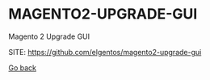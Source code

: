 # MAGENTO2-UPGRADE-GUI
 
 Magento 2 Upgrade GUI
 
 SITE: https://github.com/elgentos/magento2-upgrade-gui

 [Go back](https://portable-linux-apps.github.io/apps.html)
